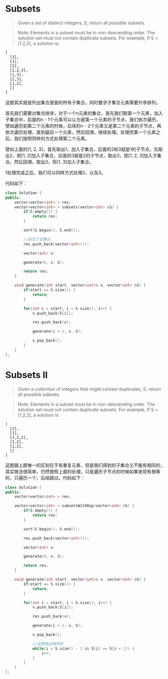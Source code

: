 # Subsets

> Given a set of distinct integers, S, return all possible subsets.

> Note:
> Elements in a subset must be in non-descending order.
The solution set must not contain duplicate subsets.
For example,
If S = [1,2,3], a solution is:

>
```
[
  [3],
  [1],
  [2],
  [1,2,3],
  [1,3],
  [2,3],
  [1,2],
  []
]
```
>

这题其实就是列出集合里面的所有子集合，同时要求子集合元素需要升序排列。

首先我们需要对集合排序，对于一个n元素的集合，首先我们取第一个元素，加入子集合中，后面的n - 1个元素可以认为是第一个元素的子节点，我们依次遍历，譬如遍历到第二个元素的时候，后续的n - 2个元素又是第二个元素的子节点，再依次遍历处理，直到最后一个元素，然后回溯，继续处理。处理完第一个元素之后，我们按照同样的方式处理第二个元素。

譬如上面的[1, 2, 3]，首先取出1，加入子集合，后面的2和3就是1的子节点，先取出2，把[1, 2]加入子集合，后面的3就是2的子节点，取出3，把[1, 2, 3]加入子集合。然后回溯，取出3，将[1, 3]加入子集合。

1处理完成之后，我们可以同样方式处理2，以及3。

代码如下：

```c++
class Solution {
public:
    vector<vector<int> > res;
    vector<vector<int> > subsets(vector<int> &S) {
        if(S.empty()) {
            return res;
        }

        sort(S.begin(), S.end());

        //别忘了空集合
        res.push_back(vector<int>());

        vector<int> v;

        generate(0, v, S);

        return res;
    }

    void generate(int start, vector<int>& v, vector<int> &S) {
        if(start == S.size()) {
            return;
        }

        for(int i = start; i < S.size(); i++) {
            v.push_back(S[i]);

            res.push_back(v);

            generate(i + 1, v, S);

            v.pop_back();
        }
    }
};
```

# Subsets II

> Given a collection of integers that might contain duplicates, S, return all possible subsets.

> Note:
> Elements in a subset must be in non-descending order.
The solution set must not contain duplicate subsets.
For example,
If S = [1,2,2], a solution is:

>
```
[
  [2],
  [1],
  [1,2,2],
  [2,2],
  [1,2],
  []
]
```
>

这题跟上题唯一的区别在于有重复元素，但是我们得到的子集合又不能有相同的，其实做法很简单，仍然按照上面的处理，只是遍历子节点的时候如果发现有相等的，只遍历一个，后续跳过。代码如下：

```c++
class Solution {
public:
    vector<vector<int> > res;

    vector<vector<int> > subsetsWithDup(vector<int> &S) {
        if(S.empty()) {
            return res;
        }

        sort(S.begin(), S.end());

        res.push_back(vector<int>());

        vector<int> v;

        generate(0, v, S);

        return res;
    }

    void generate(int start, vector<int>& v, vector<int> &S) {
        if(start == S.size()) {
            return;
        }

        for(int i = start; i < S.size(); i++) {
            v.push_back(S[i]);

            res.push_back(v);

            generate(i + 1, v, S);

            v.pop_back();

            //这里跳过相同的
            while(i < S.size() - 1 && S[i] == S[i + 1]) {
                i++;
            }
        }
    }
};
```
